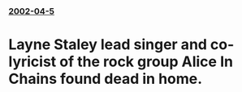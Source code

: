 ### [2002-04-5](/news/2002/04/5/index.md)

# Layne Staley lead singer and co-lyricist of the rock group  Alice In Chains found dead in home.



